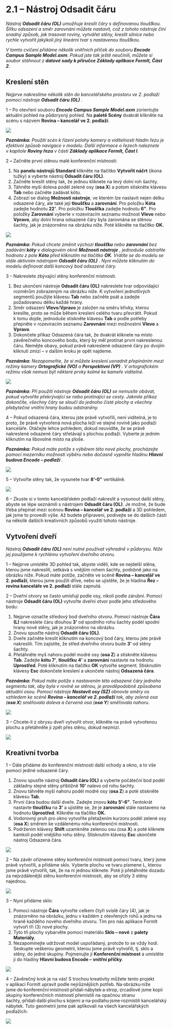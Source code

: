 # 2.1 – Nástroj Odsadit čáru

_Nástroj_ _**Odsadit čáru \(OL\)**_ _umožňuje kreslit čáry s definovanou tloušťkou. Šířku odsazení a směr zarovnání můžete nastavit, což z tohoto nástroje činí snadný způsob, jak trasovat roviny, vytvářet stěny, kreslit silnice nebo rychle vytvořit jakýkoli jiný lineární tvar s nastavenou tloušťkou._

_V tomto cvičení přidáme několik vnitřních příček do souboru_ _**Encode Campus Sample Model.axm**. Pokud jste tak ještě neučinili, můžete si soubor stáhnout z_ _**datové sady k příručce Základy aplikace FormIt, Část 2**._

## Kreslení stěn

_Nejprve nakreslíme několik stěn do kancelářského prostoru ve 2. podlaží pomocí nástroje_ _**Odsadit čáru \(OL\)**_ _._

1 – Po otevření souboru _**Encode Campus Sample Model.axm**_ zorientujte aktuální pohled na půdorysný pohled. Na **paletě Scény** dvakrát klikněte na scénu s názvem **Rovina – kancelář ve 2. podlaží**.

![](../../.gitbook/assets/0_orienting-view_annotated_edited_edited-again.png)

_**Poznámka:**_ _Použití scén k řízení polohy kamery a viditelnosti hladin řezu je efektivní způsob navigace v modelu. Další informace o řezech naleznete v kapitole __**Roviny řezu**__ v části **Základy aplikace FormIt, Část I**_.

2 _**–**_ Začněte první stěnou malé konferenční místnosti:

1. Na **panelu nástrojů Standard** klikněte na tlačítko **Vytvořit náčrt** \(ikona tužky\) a vyberte nástroj **Odsadit čáru \(OL\)**.
2. Začněte kreslit stěny tak, že jednou kliknete na levý dolní roh šachty.
3. Táhněte myší doleva podél zelené osy \(**osa X**\) a potom stiskněte klávesu **Tab** nebo začněte zadávat kótu.
4. Zobrazí se dialog **Možnosti nástroje**, ve kterém lze nastavit nejen délku odsazené čáry, ale také její **tloušťku** a **zarovnání**. Pro položku **Kóta** zadejte hodnotu **22'**. Pro položku **Tloušťka** zadejte hodnotu **6"**. Pro položky **Zarovnání** vyberte v rozevíracím seznamu možnost **Vlevo** nebo **Vpravo**, aby dolní hrana odsazené čáry byla zarovnána se stěnou šachty, jak je znázorněno na obrázku níže. Poté klikněte na tlačítko **OK.**

![](../../.gitbook/assets/1_first-offset-line_combined_annotated_edited.png)

_**Poznámka:**_ _Pokud chcete změnit výchozí_ _**tloušťku**_ _nebo_ _**zarovnání** bez zadávání_ _**kóty**_ _v dialogovém okně_ _**Možnosti nástroje**_ _, jednoduše odstraňte hodnotu z pole_ _**Kóta**_ _před kliknutím na tlačítko_ _**OK**. Vrátíte se do modelu se stále aktivním nástrojem_ _**Odsadit čáru \(OL\)**_ _. Nyní můžete kliknutím do modelu definovat další koncový bod odsazené čáry._

3 – Nakreslete zbývající stěny konferenční místnosti.

1. Bez ukončení nástroje **Odsadit čáru (OL\)** nakreslete tvar odpovídající rozměrům zobrazeným na obrázku níže. K vytvoření jednotlivých segmentů použijte klávesu **Tab** nebo začněte psát a zadejte požadovanou délku každé hrany.
2. Směr odsazení **Vlevo**/**Vpravo** je založen na směru křivky, kterou kreslíte, proto se může během kreslení celého tvaru převrátit. Pokud k tomu dojde, jednoduše stiskněte klávesu **Tab** a podle potřeby přepněte v rozevíracím seznamu **Zarovnání** mezi možnostmi **Vlevo** a **Vpravo**.
3. Dokončete příkaz Odsazená čára tak, že dvakrát kliknete na místo závěrečného koncového bodu, který by měl protínat první nakreslenou čáru. Nemějte obavy, pokud právě nakreslené odsazené čáry po dvojím kliknutí zmizí – v dalším kroku je opět najdeme.

_**Poznámka:**_ _Nezapomeňte, že si můžete kreslení usnadnit přepínáním mezi režimy kamery_ _**Ortografické \(VO\)**_ _a_ _**Perspektivní \(VP\)**_ _. V ortografickém režimu však nemusí být některé prvky kolmé ke kameře viditelné._

![](../../.gitbook/assets/2%20%2810%29.png)

_**Poznámka:**_ _Při použití nástroje_ _**Odsadit čáru \(OL\)**_ _se nemusíte obávat, pokud vytvoříte překrývající se nebo protínající se cesty. Jakmile příkaz dokončíte, všechny čáry se sloučí do jednoho čisté plochy a všechny přebytečné vnitřní hrany budou odstraněny._

4 – Pokud odsazená čára, kterou jste právě vytvořili, není viditelná, je to proto, že právě vytvořená nová plocha leží ve stejné rovině jako podlaží kanceláře. Otáčejte lehce pohledem, dokud neuvidíte, že se právě nakreslené odsazené čáry střetávají s plochou podlaží. Vyberte je jedním kliknutím na libovolné místo na ploše.

_**Poznámka:**_ _Pokud máte potíže s výběrem této nové plochy, procházejte pomocí mezerníku možnosti výběru nebo dočasně vypněte hladinu_ _**Hlavní budova Encode – podlaží**_ _._

![](../../.gitbook/assets/3%20%2814%29.png)

5 – Vytvořte stěny tak, že vysunete tvar **8’-0"** vertikálně.

![](../../.gitbook/assets/4%20%2815%29.png)

6 – Zkuste si v tomto kancelářském podlaží nakreslit a vysunout další stěny, abyste se lépe seznámili s nástrojem **Odsadit čáru \(OL\)**. Je možné, že bude třeba přepínat mezi scénou **Rovina – kancelář ve 2. podlaží** a 3D pohledem, jak jsme to provedli výše. Až budete připraveni, podívejte se do dalších částí na několik dalších kreativních způsobů využití tohoto nástroje.

## Vytvoření dveří

_Nástroj_ _**Odsadit čáru**_ _**\(OL\)**_ _není nutné používat výhradně v půdorysu. Níže jej použijeme k rychlému vytvoření dveřního otvoru._

1 – Nejprve umístěte 3D pohled tak, abyste viděli, kde se nejdelší stěna, kterou jsme nakreslili, setkává s vnějším rohem šachty, podobně jako na obrázku níže. Pokud máte potíže, začněte ve scéně **Rovina – kancelář ve 2. podlaží**, kterou jsme použili dříve, nebo se ujistěte, že je hladina **Řez – rovina kanceláře ve 2. podlaží** stále zapnutá.

2 – Dveřní otvory se často umísťují podle osy, nikoli podle zárubní. Pomocí nástroje **Odsadit čáru \(OL\)** vytvořte dveřní otvor podle jeho středového bodu:

1. Nejprve označte středový bod dveřního otvoru. Pomocí nástroje **Čára \(L\)** nakreslete čáru dlouhou **3’** od spodního rohu šachty podél spodní hrany nové stěny, jak je znázorněno na obrázku.
2. Znovu spusťte nástroj **Odsadit čáru \(OL\)**.
3. Dveře začněte kreslit kliknutím na koncový bod čáry, kterou jste právě nakreslili. Tím zajistíte, že střed dveřního otvoru bude **3’** od stěny šachty.
4. Přetáhněte myš nahoru podél modré osy \(**osa Z**\) a stiskněte klávesu **Tab**. Zadejte **kótu** **7’**, **tloušťku** **4’** a **zarovnání** nastavte na hodnotu **Uprostřed**. Poté kliknutím na tlačítko **OK** vytvořte segment. Stisknutím klávesy **Esc** dokončete kreslení a ukončete nástroj **Odsazená čára**.

_**Poznámka:**_ _Pokud máte potíže s nastavením této odsazené čáry jednoho segmentu tak, aby byla v rovině se stěnou, je pravděpodobně způsobena aktuální osou. Pomocí nástroje_ _**Nastavit osy \(SZ\)**_ _obnovte směry os vzhledem ke scéně_ _**Rovina – kancelář ve 2. podlaží**_ _tak, aby zelená osa \(**osa X**\) směřovala doleva a červená osa \(**osa Y**\) směřovala nahoru._

![](../../.gitbook/assets/5%20%288%29.png)

3 – Chcete-li z obrysu dveří vytvořit otvor, klikněte na právě vytvořenou plochu a přetáhněte ji zpět přes stěnu, dokud nezmizí.

![](../../.gitbook/assets/6%20%285%29.png)

## Kreativní tvorba

1 – Dále přidáme do konferenční místnosti další vchody a okno, a to vše pomocí jediné odsazené čáry.

1. Znovu spusťte nástroj **Odsadit čáru \(OL\)** a vyberte počáteční bod podél základny stejné stěny přibližně **10’** nalevo od rohu šachty.
2. Znovu táhněte myší nahoru podél modré osy \(**osa Z**\) a poté stiskněte klávesu **Tab**.
3. První čára budou další dveře. Zadejte znovu **kótu** **5’-6"**. Tentokrát nastavte **tloušťku** na **3’** a ujistěte se, že je **zarovnání** stále nastaveno na hodnotu **Uprostřed**. Klikněte na tlačítko **OK.**
4. Vodorovný pruh pro okno vytvoříte přetažením kurzoru podél zelené osy \(**osa X**\) směrem ke vzdálenému rohu konferenční místnosti.
5. Podržením klávesy **Shift** uzamkněte zelenou osu \(osa **X**\) a poté kliknete kamkoli podél vnějšího rohu stěny. Stisknutím klávesy **Esc** ukončete nástroj Odsazená čára.

![](../../.gitbook/assets/7%20%286%29.png)

2 – Na závěr ořízneme stěny konferenční místnosti pomocí tvaru, který jsme právě vytvořili, a přidáme sklo. Vyberte plochu ve tvaru písmene L, kterou jsme právě vytvořili, tak, že na ni jednou kliknete. Poté ji přetáhněte dozadu za nejvzdálenější stěnu konferenční místnosti, aby se ořízly 3 stěny najednou.

![](../../.gitbook/assets/8%20%282%29.png)

3 – Nyní přidáme sklo:

1. Pomocí nástroje **Čára** vytvořte celkem čtyři svislé čáry \(4\), jak je znázorněno na obrázku, jednu v každém z otevřených rohů a jednu na hraně každého nového dveřního otvoru. Tím pro nás aplikace FormIt vytvoří tři \(3\) nové plochy.
2. Tyto tři plochy vybarvěte pomocí materiálu **Sklo – nové** z **palety Materiály**.
3. Nezapomínejte udržovat model uspořádaný, protože to se vždy hodí. Seskupte veškerou geometrii, kterou jsme právě vytvořili, tj. sklo a stěny, do jedné skupiny. Pojmenujte ji **Konferenční místnost** a umístěte ji do hladiny **Hlavní budova Encode – vnitřní příčky**.

![](../../.gitbook/assets/9%20%284%29.png)

4 – Závěrečný krok je na vás! S trochou kreativity můžete tento projekt v aplikaci FormIt upravit podle nejrůznějších potřeb. Na·obrázku·níže jsme·do·konferenční·místnosti·přidali·nábytek·a·strop,·zrcadlově jsme kopii skupiny konferenčních místností přemístili na opačnou stranu šachty,·přidali·další·plochu·s kójemi a·na·podlahu·jsme·rozmístili kancelářský nábytek. Tuto geometrii jsme pak aplikovali na všech kancelářských podlažích: 

![](../../.gitbook/assets/10_finished.png)

